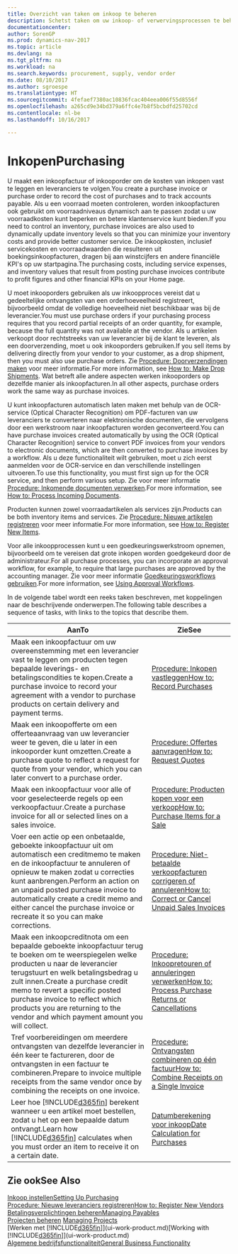 ```yaml
---
title: Overzicht van taken om inkoop te beheren
description: Schetst taken om uw inkoop- of verwervingsprocessen te beheren, onder andere hoe inkoopfacturen en inkooporders werken.
documentationcenter: 
author: SorenGP
ms.prod: dynamics-nav-2017
ms.topic: article
ms.devlang: na
ms.tgt_pltfrm: na
ms.workload: na
ms.search.keywords: procurement, supply, vendor order
ms.date: 08/10/2017
ms.author: sgroespe
ms.translationtype: HT
ms.sourcegitcommit: 4fefaef7380ac10836fcac404eea006f55d8556f
ms.openlocfilehash: a265cd9e34bd379a6ffc4e7b8f5bcbdfd25702cd
ms.contentlocale: nl-be
ms.lasthandoff: 10/16/2017

---
```

# <a name="purchasing"></a><span data-ttu-id="172cd-103">Inkopen</span><span class="sxs-lookup"><span data-stu-id="172cd-103">Purchasing</span></span>
<span data-ttu-id="172cd-104">U maakt een inkoopfactuur of inkooporder om de kosten van inkopen vast te leggen en leveranciers te volgen.</span><span class="sxs-lookup"><span data-stu-id="172cd-104">You create a purchase invoice or purchase order to record the cost of purchases and to track accounts payable.</span></span> <span data-ttu-id="172cd-105">Als u een voorraad moeten controleren, worden inkoopfacturen ook gebruikt om voorraadniveaus dynamisch aan te passen zodat u uw voorraadkosten kunt beperken en betere klantenservice kunt bieden.</span><span class="sxs-lookup"><span data-stu-id="172cd-105">If you need to control an inventory, purchase invoices are also used to dynamically update inventory levels so that you can minimize your inventory costs and provide better customer service.</span></span> <span data-ttu-id="172cd-106">De inkoopkosten, inclusief servicekosten en voorraadwaarden die resulteren uit boekingsinkoopfacturen, dragen bij aan winstcijfers en andere financiële KPI's op uw startpagina.</span><span class="sxs-lookup"><span data-stu-id="172cd-106">The purchasing costs, including service expenses, and inventory values that result from posting purchase invoices contribute to profit figures and other financial KPIs on your Home page.</span></span>

<span data-ttu-id="172cd-107">U moet inkooporders gebruiken als uw inkoopproces vereist dat u gedeeltelijke ontvangsten van een orderhoeveelheid registreert, bijvoorbeeld omdat de volledige hoeveelheid niet beschikbaar was bij de leverancier.</span><span class="sxs-lookup"><span data-stu-id="172cd-107">You must use purchase orders if your purchasing process requires that you record partial receipts of an order quantity, for example, because the full quantity was not available at the vendor.</span></span> <span data-ttu-id="172cd-108">Als u artikelen verkoopt door rechtstreeks van uw leverancier bij de klant te leveren, als een doorverzending, moet u ook inkooporders gebruiken.</span><span class="sxs-lookup"><span data-stu-id="172cd-108">If you sell items by delivering directly from your vendor to your customer, as a drop shipment, then you must also use purchase orders.</span></span> <span data-ttu-id="172cd-109">Zie [Procedure: Doorverzendingen maken](sales-how-drop-shipment.md) voor meer informatie.</span><span class="sxs-lookup"><span data-stu-id="172cd-109">For more information, see [How to: Make Drop Shipments](sales-how-drop-shipment.md).</span></span> <span data-ttu-id="172cd-110">Wat betreft alle andere aspecten werken inkooporders op dezelfde manier als inkoopfacturen.</span><span class="sxs-lookup"><span data-stu-id="172cd-110">In all other aspects, purchase orders work the same way as purchase invoices.</span></span>

<span data-ttu-id="172cd-111">U kunt inkoopfacturen automatisch laten maken met behulp van de OCR-service (Optical Character Recognition) om PDF-facturen van uw leveranciers te converteren naar elektronische documenten, die vervolgens door een werkstroom naar inkoopfacturen worden geconverteerd.</span><span class="sxs-lookup"><span data-stu-id="172cd-111">You can have purchase invoices created automatically by using the OCR (Optical Character Recognition) service to convert PDF invoices from your vendors to electronic documents, which are then converted to purchase invoices by a workflow.</span></span> <span data-ttu-id="172cd-112">Als u deze functionaliteit wilt gebruiken, moet u zich eerst aanmelden voor de OCR-service en dan verschillende instellingen uitvoeren.</span><span class="sxs-lookup"><span data-stu-id="172cd-112">To use this functionality, you must first sign up for the OCR service, and then perform various setup.</span></span> <span data-ttu-id="172cd-113">Zie voor meer informatie [Procedure: Inkomende documenten verwerken](across-process-income-documents.md).</span><span class="sxs-lookup"><span data-stu-id="172cd-113">For more information, see [How to: Process Incoming Documents](across-process-income-documents.md).</span></span>      

<span data-ttu-id="172cd-114">Producten kunnen zowel voorraadartikelen als services zijn.</span><span class="sxs-lookup"><span data-stu-id="172cd-114">Products can be both inventory items and services.</span></span> <span data-ttu-id="172cd-115">Zie [Procedure: Nieuwe artikelen registreren](inventory-how-register-new-items.md) voor meer informatie.</span><span class="sxs-lookup"><span data-stu-id="172cd-115">For more information, see [How to: Register New Items](inventory-how-register-new-items.md).</span></span>

<span data-ttu-id="172cd-116">Voor alle inkoopprocessen kunt u een goedkeuringswerkstroom opnemen, bijvoorbeeld om te vereisen dat grote inkopen worden goedgekeurd door de administrateur.</span><span class="sxs-lookup"><span data-stu-id="172cd-116">For all purchase processes, you can incorporate an approval workflow, for example, to require that large purchases are approved by the accounting manager.</span></span> <span data-ttu-id="172cd-117">Zie voor meer informatie [Goedkeuringsworkflows gebruiken](across-how-use-approval-workflows.md).</span><span class="sxs-lookup"><span data-stu-id="172cd-117">For more information, see [Using Approval Workflows](across-how-use-approval-workflows.md).</span></span>

<span data-ttu-id="172cd-118">In de volgende tabel wordt een reeks taken beschreven, met koppelingen naar de beschrijvende onderwerpen.</span><span class="sxs-lookup"><span data-stu-id="172cd-118">The following table describes a sequence of tasks, with links to the topics that describe them.</span></span>

| <span data-ttu-id="172cd-119">Aan</span><span class="sxs-lookup"><span data-stu-id="172cd-119">To</span></span> | <span data-ttu-id="172cd-120">Zie</span><span class="sxs-lookup"><span data-stu-id="172cd-120">See</span></span> |
| --- | --- |
| <span data-ttu-id="172cd-121">Maak een inkoopfactuur om uw overeenstemming met een leverancier vast te leggen om producten tegen bepaalde leverings- en betalingscondities te kopen.</span><span class="sxs-lookup"><span data-stu-id="172cd-121">Create a purchase invoice to record your agreement with a vendor to purchase products on certain delivery and payment terms.</span></span> |[<span data-ttu-id="172cd-122">Procedure: Inkopen vastleggen</span><span class="sxs-lookup"><span data-stu-id="172cd-122">How to: Record Purchases</span></span>](purchasing-how-record-purchases.md) |
|<span data-ttu-id="172cd-123">Maak een inkoopofferte om een offerteaanvraag van uw leverancier weer te geven, die u later in een inkooporder kunt omzetten.</span><span class="sxs-lookup"><span data-stu-id="172cd-123">Create a purchase quote to reflect a request for quote from your vendor, which you can later convert to a purchase order.</span></span>|[<span data-ttu-id="172cd-124">Procedure: Offertes aanvragen</span><span class="sxs-lookup"><span data-stu-id="172cd-124">How to: Request Quotes</span></span>](purchasing-how-request-quotes.md)|
| <span data-ttu-id="172cd-125">Maak een inkoopfactuur voor alle of voor geselecteerde regels op een verkoopfactuur.</span><span class="sxs-lookup"><span data-stu-id="172cd-125">Create a purchase invoice for all or selected lines on a sales invoice.</span></span> |[<span data-ttu-id="172cd-126">Procedure: Producten kopen voor een verkoop</span><span class="sxs-lookup"><span data-stu-id="172cd-126">How to: Purchase Items for a Sale</span></span>](purchasing-how-purchase-products-sale.md) |
| <span data-ttu-id="172cd-127">Voer een actie op een onbetaalde, geboekte inkoopfactuur uit om automatisch een creditmemo te maken en de inkoopfactuur te annuleren of opnieuw te maken zodat u correcties kunt aanbrengen.</span><span class="sxs-lookup"><span data-stu-id="172cd-127">Perform an action on an unpaid posted purchase invoice to automatically create a credit memo and either cancel the purchase invoice or recreate it so you can make corrections.</span></span> |[<span data-ttu-id="172cd-128">Procedure: Niet-betaalde verkoopfacturen corrigeren of annuleren</span><span class="sxs-lookup"><span data-stu-id="172cd-128">How to: Correct or Cancel Unpaid Sales Invoices</span></span>](purchasing-how-correct-cancel-unpaid-purchase-invoices.md) |
| <span data-ttu-id="172cd-129">Maak een inkoopcreditnota om een bepaalde geboekte inkoopfactuur terug te boeken om te weerspiegelen welke producten u naar de leverancier terugstuurt en welk betalingsbedrag u zult innen.</span><span class="sxs-lookup"><span data-stu-id="172cd-129">Create a purchase credit memo to revert a specific posted purchase invoice to reflect which products you are returning to the vendor and which payment amount you will collect.</span></span> |[<span data-ttu-id="172cd-130">Procedure: Inkoopretouren of annuleringen verwerken</span><span class="sxs-lookup"><span data-stu-id="172cd-130">How to: Process Purchase Returns or Cancellations</span></span>](purchasing-how-register-new-vendors.md) |
|<span data-ttu-id="172cd-131">Tref voorbereidingen om meerdere ontvangsten van dezelfde leverancier in één keer te factureren, door de ontvangsten in een factuur te combineren.</span><span class="sxs-lookup"><span data-stu-id="172cd-131">Prepare to invoice multiple receipts from the same vendor once by combining the receipts on one invoice.</span></span>|[<span data-ttu-id="172cd-132">Procedure: Ontvangsten combineren op één factuur</span><span class="sxs-lookup"><span data-stu-id="172cd-132">How to: Combine Receipts on a Single Invoice</span></span>](purchasing-how-to-combine-receipts.md)|
| <span data-ttu-id="172cd-133">Leer hoe [!INCLUDE[d365fin](includes/d365fin_md.md)] berekent wanneer u een artikel moet bestellen, zodat u het op een bepaalde datum ontvangt.</span><span class="sxs-lookup"><span data-stu-id="172cd-133">Learn how [!INCLUDE[d365fin](includes/d365fin_md.md)] calculates when you must order an item to receive it on a certain date.</span></span>|[<span data-ttu-id="172cd-134">Datumberekening voor inkoop</span><span class="sxs-lookup"><span data-stu-id="172cd-134">Date Calculation for Purchases</span></span>](purchasing-date-calculation-for-purchases.md)|

## <a name="see-also"></a><span data-ttu-id="172cd-135">Zie ook</span><span class="sxs-lookup"><span data-stu-id="172cd-135">See Also</span></span>
[<span data-ttu-id="172cd-136">Inkoop instellen</span><span class="sxs-lookup"><span data-stu-id="172cd-136">Setting Up Purchasing</span></span>](purchasing-setup-purchasing.md)  
[<span data-ttu-id="172cd-137">Procedure: Nieuwe leveranciers registreren</span><span class="sxs-lookup"><span data-stu-id="172cd-137">How to: Register New Vendors</span></span>](purchasing-how-register-new-vendors.md)  
[<span data-ttu-id="172cd-138">Betalingsverplichtingen beheren</span><span class="sxs-lookup"><span data-stu-id="172cd-138">Managing Payables</span></span>](payables-manage-payables.md)  
<span data-ttu-id="172cd-139">[Projecten beheren](projects-manage-projects.md)  </span><span class="sxs-lookup"><span data-stu-id="172cd-139">[Managing Projects](projects-manage-projects.md)  </span></span>  
<span data-ttu-id="172cd-140">[Werken met [!INCLUDE[d365fin](includes/d365fin_md.md)]](ui-work-product.md)</span><span class="sxs-lookup"><span data-stu-id="172cd-140">[Working with [!INCLUDE[d365fin](includes/d365fin_md.md)]](ui-work-product.md)</span></span>  
[<span data-ttu-id="172cd-141">Algemene bedrijfsfunctionaliteit</span><span class="sxs-lookup"><span data-stu-id="172cd-141">General Business Functionality</span></span>](ui-across-business-areas.md)

## 

